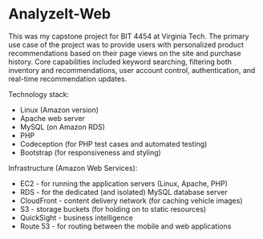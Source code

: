 # AnalyzeIt-Web
This was my capstone project for BIT 4454 at Virginia Tech. The primary use case of the project was to provide users with personalized product recommendations based on their page views on the site and purchase history. Core capabilities included keyword searching, filtering both inventory and recommendations, user account control, authentication, and real-time recommendation updates. 

Technology stack:
- Linux (Amazon version)
- Apache web server
- MySQL (on Amazon RDS)
- PHP
- Codeception (for PHP test cases and automated testing)
- Bootstrap (for responsiveness and styling)

Infrastructure (Amazon Web Services):
- EC2 - for running the application servers (Linux, Apache, PHP)
- RDS - for the dedicated (and isolated) MySQL database server
- CloudFront - content delivery network (for caching vehicle images)
- S3 - storage buckets (for holding on to static resources)
- QuickSight - business intelligence
- Route 53 - for routing between the mobile and web applications
